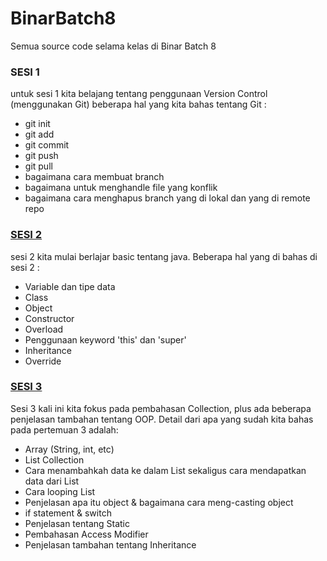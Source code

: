 # BinarBatch8
Semua source code selama kelas di Binar Batch 8

### SESI 1
untuk sesi 1 kita belajang tentang penggunaan Version Control (menggunakan Git)
beberapa hal yang kita bahas tentang Git :
- git init
- git add
- git commit
- git push
- git pull
- bagaimana cara membuat branch
- bagaimana untuk menghandle file yang konflik
- bagaimana cara menghapus branch yang di lokal dan yang di remote repo

### [SESI 2](https://github.com/ANNASBlackHat/BinarBatch8/tree/master/Sesi2)
sesi 2 kita mulai berlajar basic tentang java. Beberapa hal yang di bahas di sesi 2 :
- Variable dan tipe data
- Class
- Object
- Constructor
- Overload
- Penggunaan keyword 'this' dan 'super'
- Inheritance
- Override

### [SESI 3](https://github.com/ANNASBlackHat/BinarBatch8/tree/master/Sesi3)
Sesi 3 kali ini kita fokus pada pembahasan Collection, plus ada beberapa penjelasan tambahan tentang OOP. Detail dari apa yang sudah kita bahas pada pertemuan 3 adalah:
- Array (String, int, etc)
- List Collection
- Cara menambahkah data ke dalam List sekaligus cara mendapatkan data dari List
- Cara looping List 
- Penjelasan apa itu object & bagaimana cara meng-casting object
- if statement & switch
- Penjelasan tentang Static
- Pembahasan Access Modifier
- Penjelasan tambahan tentang Inheritance

